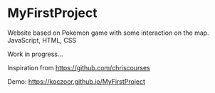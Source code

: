 # MyFirstProject
Website based on Pokemon game with some interaction on the map.
JavaScript, HTML, CSS

Work in progress...

Inspiration from https://github.com/chriscourses

Demo: https://koczoor.github.io/MyFirstProject
